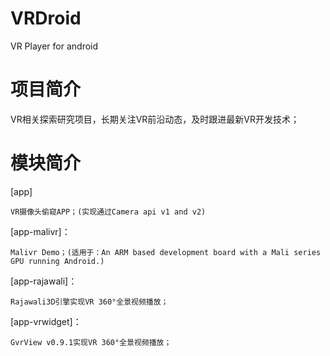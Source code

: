 ﻿# VRDroid
VR Player for android

# 项目简介

VR相关探索研究项目，长期关注VR前沿动态，及时跟进最新VR开发技术；

# 模块简介

[app]

    VR摄像头偷窥APP；(实现通过Camera api v1 and v2)

[app-malivr]：

    Malivr Demo；(适用于：An ARM based development board with a Mali series GPU running Android.)

[app-rajawali]：

    Rajawali3D引擎实现VR 360°全景视频播放；

[app-vrwidget]：

    GvrView v0.9.1实现VR 360°全景视频播放；